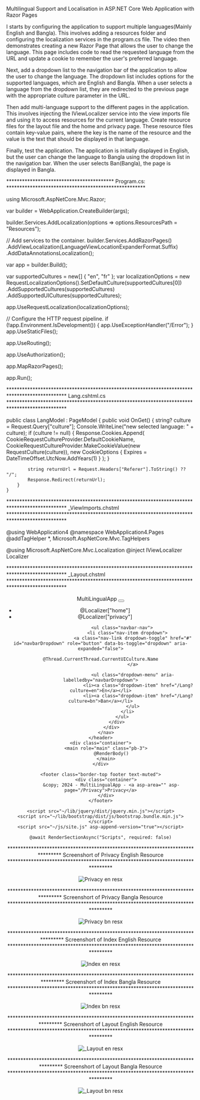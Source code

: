 Multilingual Support and Localisation in ASP.NET Core Web Application with Razor Pages

I starts by configuring the application to support multiple languages(Mainly English and Bangla). This involves adding a resources folder and configuring the localization services in the program.cs file. The video then demonstrates creating a new Razor Page that allows the user to change the language. This page includes code to read the requested language from the URL and update a cookie to remember the user's preferred language.

Next, add a dropdown list to the navigation bar of the application to allow the user to change the language. The dropdown list includes options for the supported languages, which are English and Bangla. When a user selects a language from the dropdown list, they are redirected to the previous page with the appropriate culture parameter in the URL.

Then add multi-language support to the different pages in the application. This involves injecting the IViewLocalizer service into the view imports file and using it to access resources for the current language. Create resource files for the layout file and the home and privacy page. These resource files contain key-value pairs, where the key is the name of the resource and the value is the text that should be displayed in that language.

Finally, test the application. The application is initially displayed in English, but the user can change the language to Bangla using the dropdown list in the navigation bar. When the user selects Ban(Bangla), the page is displayed in Bangla.


***************************************** Program.cs: *****************************************************


using Microsoft.AspNetCore.Mvc.Razor;

var builder = WebApplication.CreateBuilder(args);

builder.Services.AddLocalization(options => options.ResourcesPath = "Resources");

// Add services to the container.
builder.Services.AddRazorPages()
    .AddViewLocalization(LanguageViewLocationExpanderFormat.Suffix)
    .AddDataAnnotationsLocalization();

var app = builder.Build();

var supportedCultures = new[] { "en", "fr" };
var localizationOptions = new RequestLocalizationOptions().SetDefaultCulture(supportedCultures[0])
    .AddSupportedCultures(supportedCultures)
    .AddSupportedUICultures(supportedCultures);

app.UseRequestLocalization(localizationOptions);

// Configure the HTTP request pipeline.
if (!app.Environment.IsDevelopment())
{
    app.UseExceptionHandler("/Error");
}
app.UseStaticFiles();

app.UseRouting();

app.UseAuthorization();

app.MapRazorPages();

app.Run();



**********************************************************************************************  Lang.cshtml.cs **********************************************************************************************





public class LangModel : PageModel
    {
        public void OnGet()
        {
            string? culture = Request.Query["culture"];
            Console.WriteLine("new selected language: " + culture);
            if (culture != null)
            {
                Response.Cookies.Append(
                    CookieRequestCultureProvider.DefaultCookieName,
                    CookieRequestCultureProvider.MakeCookieValue(new RequestCulture(culture)),
                    new CookieOptions { Expires = DateTimeOffset.UtcNow.AddYears(1) }
                );
            }


            string returnUrl = Request.Headers["Referer"].ToString() ?? "/";
            Response.Redirect(returnUrl);
        }
    }


********************************************************************************************** _ViewImports.chstml **********************************************************************************************




@using WebApplication4
@namespace WebApplication4.Pages
@addTagHelper *, Microsoft.AspNetCore.Mvc.TagHelpers

@using Microsoft.AspNetCore.Mvc.Localization
@inject IViewLocalizer Localizer


********************************************************************************************** _Layout.chstml **********************************************************************************************




<!DOCTYPE html>
<html lang="en">
<head>
    <meta charset="utf-8" />
    <meta name="viewport" content="width=device-width, initial-scale=1.0" />
    <title>@ViewData["Title"] - MultiLingualApp</title>
    <link rel="stylesheet" href="~/lib/bootstrap/dist/css/bootstrap.min.css" />
    <link rel="stylesheet" href="~/css/site.css" asp-append-version="true" />
    <link rel="stylesheet" href="~/MultiLingualApp.styles.css" asp-append-version="true" />
</head>
<body>
    <header>
        <nav class="navbar navbar-expand-sm navbar-toggleable-sm navbar-light bg-white border-bottom box-shadow mb-3">
            <div class="container">
                <a class="navbar-brand" asp-area="" asp-page="/Index">MultiLingualApp</a>
                <button class="navbar-toggler" type="button" data-bs-toggle="collapse" data-bs-target=".navbar-collapse" aria-controls="navbarSupportedContent"
                        aria-expanded="false" aria-label="Toggle navigation">
                    <span class="navbar-toggler-icon"></span>
                </button>
                <div class="navbar-collapse collapse d-sm-inline-flex justify-content-between">
                    <ul class="navbar-nav flex-grow-1">
                        <li class="nav-item">
                            <a class="nav-link text-dark" asp-area="" asp-page="/Index">@Localizer["home"]</a>
                        </li>
                        <li class="nav-item">
                            <a class="nav-link text-dark" asp-area="" asp-page="/Privacy">@Localizer["privacy"]</a>
                        </li>
                    </ul>

                    <ul class="navbar-nav">
                        <li class="nav-item dropdown">
                            <a class="nav-link dropdown-toggle" href="#" id="navbarDropdown" role="button" data-bs-toggle="dropdown" aria-expanded="false">
                                @Thread.CurrentThread.CurrentUICulture.Name
                            </a>
                  
                            <ul class="dropdown-menu" aria-labelledby="navbarDropdown">
                                <li><a class="dropdown-item" href="/Lang?culture=en">En</a></li>
                                <li><a class="dropdown-item" href="/Lang?culture=bn">Ban</a></li>
                            </ul>
                        </li>
                    </ul>
                </div>
            </div>
        </nav>
    </header>
    <div class="container">
        <main role="main" class="pb-3">
            @RenderBody()
        </main>
    </div>

    <footer class="border-top footer text-muted">
        <div class="container">
            &copy; 2024 - MultiLingualApp - <a asp-area="" asp-page="/Privacy">Privacy</a>
        </div>
    </footer>

    <script src="~/lib/jquery/dist/jquery.min.js"></script>
    <script src="~/lib/bootstrap/dist/js/bootstrap.bundle.min.js"></script>
    <script src="~/js/site.js" asp-append-version="true"></script>

    @await RenderSectionAsync("Scripts", required: false)
</body>
</html>

******************************************************************************** Screenshort of Privacy English Resource ********************************************************************************

![Privacy en resx](https://github.com/Rizve1503/Multilingual-Support-and-Localisation/assets/125442347/35f0a236-b395-4b2d-a283-d1ddbac3d09a)

******************************************************************************** Screenshort of Privacy Bangla Resource ********************************************************************************

![Privacy bn resx](https://github.com/Rizve1503/Multilingual-Support-and-Localisation/assets/125442347/cc444be9-8cf8-400f-a14a-5185217260e5)

******************************************************************************** Screenshort of Index English Resource ********************************************************************************

![Index en resx](https://github.com/Rizve1503/Multilingual-Support-and-Localisation/assets/125442347/649fb38b-d1a6-44f8-aa2e-937ef7575eee)

******************************************************************************** Screenshort of Index Bangla Resource ********************************************************************************

![Index bn resx](https://github.com/Rizve1503/Multilingual-Support-and-Localisation/assets/125442347/d9bcac49-0139-4af0-a25f-2cae13c286ee)

******************************************************************************** Screenshort of Layout English Resource ********************************************************************************

![_Layout en resx](https://github.com/Rizve1503/Multilingual-Support-and-Localisation/assets/125442347/76746626-25fa-4b6d-9299-79ff97a56594)

******************************************************************************** Screenshort of Layout Bangla Resource ********************************************************************************

![_Layout bn resx](https://github.com/Rizve1503/Multilingual-Support-and-Localisation/assets/125442347/e562c132-2d2e-4657-a9d3-bef8d6de41f2)

